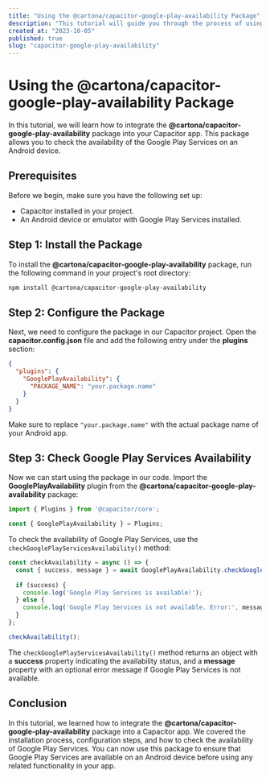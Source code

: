 ```yaml
---
title: "Using the @cartona/capacitor-google-play-availability Package"
description: "This tutorial will guide you through the process of using the @cartona/capacitor-google-play-availability package in your Capacitor app."
created_at: "2023-10-05"
published: true
slug: "capacitor-google-play-availability"
---
```


# Using the @cartona/capacitor-google-play-availability Package

In this tutorial, we will learn how to integrate the **@cartona/capacitor-google-play-availability** package into your Capacitor app. This package allows you to check the availability of the Google Play Services on an Android device.

## Prerequisites

Before we begin, make sure you have the following set up:

- Capacitor installed in your project.
- An Android device or emulator with Google Play Services installed.

## Step 1: Install the Package

To install the **@cartona/capacitor-google-play-availability** package, run the following command in your project's root directory:

```bash
npm install @cartona/capacitor-google-play-availability
```

## Step 2: Configure the Package

Next, we need to configure the package in our Capacitor project. Open the **capacitor.config.json** file and add the following entry under the **plugins** section:

```json
{
  "plugins": {
    "GooglePlayAvailability": {
      "PACKAGE_NAME": "your.package.name"
    }
  }
}
```

Make sure to replace `"your.package.name"` with the actual package name of your Android app.

## Step 3: Check Google Play Services Availability

Now we can start using the package in our code. Import the **GooglePlayAvailability** plugin from the **@cartona/capacitor-google-play-availability** package:

```typescript
import { Plugins } from '@capacitor/core';

const { GooglePlayAvailability } = Plugins;
```

To check the availability of Google Play Services, use the `checkGooglePlayServicesAvailability()` method:

```typescript
const checkAvailability = async () => {
  const { success, message } = await GooglePlayAvailability.checkGooglePlayServicesAvailability();
  
  if (success) {
    console.log('Google Play Services is available!');
  } else {
    console.log('Google Play Services is not available. Error:', message);
  }
};

checkAvailability();
```

The `checkGooglePlayServicesAvailability()` method returns an object with a **success** property indicating the availability status, and a **message** property with an optional error message if Google Play Services is not available.

## Conclusion

In this tutorial, we learned how to integrate the **@cartona/capacitor-google-play-availability** package into a Capacitor app. We covered the installation process, configuration steps, and how to check the availability of Google Play Services. You can now use this package to ensure that Google Play Services are available on an Android device before using any related functionality in your app.